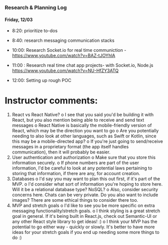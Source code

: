 ### Research & Planning Log
#### Friday, 12/03
* 8:20: prioritize to-dos
* 8:40: research messaging communication stacks
* 10:00: Research Socket.io for real time communiction - https://www.youtube.com/watch?v=BAZ-tJOYhlA
* 11:00 : Research real time chat app projects- with Socket.io, Node.js
https://www.youtube.com/watch?v=NU-HfZY3ATQ

* 12:00: Setting up rough POC 

Instructor comments:
====================
1.	React vs React Native?
o	I see that you said you'd be building it with React, but you also mention being able to receive and send text messages 
o	React Native is basically the mobile-friendly version of React, which may be the direction you want to go
o	Are you potentially needing to also look at other languages, such as Swift or Kotlin, since this may be a mobile-directed app?
o	If you're just going to send/receive messages in a proprietary format (the app itself handles communication), then it will probably be easier. 
2.	User authentication and authorization
o	Make sure that you store this information securely.
o	If phone numbers are part of the user information, I'd be careful to look at any potential laws pertaining to storing that information, if there are any, for account creation. 
3.	Databases
o	I'd say you may want to plan this out first, if it's part of the MVP. 
o	I'd consider what sort of information you're hoping to store here. Will it be a relational database type? NoSQL? 
o	Also, consider security concerns here. Chats can be very private. Do you also want to include images? There are some ethical things to consider there too. 
4.	MVP and stretch goals 
o	I'd like to see you be more specific on extra messaging functionality/stretch goals. 
o	I think styling is a great stretch goal in general. If it's being built in React.js, check out Semantic-UI or any other React style library to get ideas! :) 
o	I think your MVP has the potential to go either way - quickly or slowly. It's better to have more ideas for your stretch goals if you end up needing some more things to do :) 
